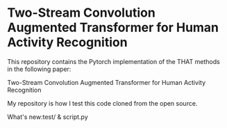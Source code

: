 # Two-Stream Convolution Augmented Transformer for Human Activity Recognition

This repository contains the Pytorch implementation of the THAT methods in the following paper:

Two-Stream Convolution Augmented Transformer for Human Activity Recognition

My repository is how I test this code cloned from the open source.

What's new:test/ & script.py